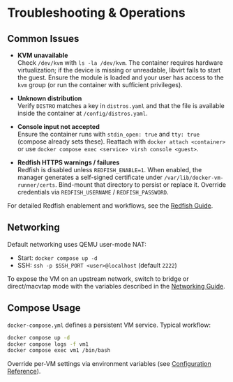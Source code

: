 # Troubleshooting & Operations

## Common Issues

- **KVM unavailable**  
  Check `/dev/kvm` with `ls -la /dev/kvm`. The container requires hardware virtualization; if the device is missing or unreadable, libvirt fails to start the guest. Ensure the module is loaded and your user has access to the `kvm` group (or run the container with sufficient privileges).

- **Unknown distribution**  
  Verify `DISTRO` matches a key in `distros.yaml` and that the file is available inside the container at `/config/distros.yaml`.

- **Console input not accepted**  
  Ensure the container runs with `stdin_open: true` and `tty: true` (compose already sets these). Reattach with `docker attach <container>` or use `docker compose exec <service> virsh console <guest>`.

- **Redfish HTTPS warnings / failures**  
  Redfish is disabled unless `REDFISH_ENABLE=1`. When enabled, the manager generates a self-signed certificate under `/var/lib/docker-vm-runner/certs`. Bind-mount that directory to persist or replace it. Override credentials via `REDFISH_USERNAME` / `REDFISH_PASSWORD`.

For detailed Redfish enablement and workflows, see the [Redfish Guide](redfish.md).

## Networking

Default networking uses QEMU user-mode NAT:

- Start: `docker compose up -d`
- SSH: `ssh -p $SSH_PORT <user>@localhost` (default `2222`)

To expose the VM on an upstream network, switch to bridge or direct/macvtap mode with the variables described in the [Networking Guide](networking.md).

## Compose Usage

`docker-compose.yml` defines a persistent VM service. Typical workflow:

```bash
docker compose up -d
docker compose logs -f vm1
docker compose exec vm1 /bin/bash
```

Override per-VM settings via environment variables (see [Configuration Reference](reference.md)).
